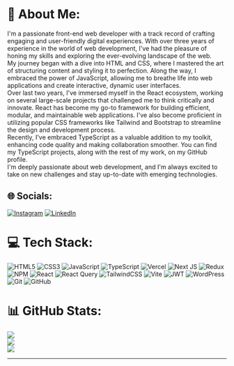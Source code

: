 # 💫 About Me:
I'm a passionate front-end web developer with a track record of crafting engaging and user-friendly digital experiences. With over three years of experience in the world of web development, I've had the pleasure of honing my skills and exploring the ever-evolving landscape of the web.<br>My journey began with a dive into HTML and CSS, where I mastered the art of structuring content and styling it to perfection. Along the way, I embraced the power of JavaScript, allowing me to breathe life into web applications and create interactive, dynamic user interfaces.<br>Over last two years, I've immersed myself in the React ecosystem, working on several large-scale projects that challenged me to think critically and innovate. React has become my go-to framework for building efficient, modular, and maintainable web applications. I've also become proficient in utilizing popular CSS frameworks like Tailwind and Bootstrap to streamline the design and development process.<br>Recently, I've embraced TypeScript as a valuable addition to my toolkit, enhancing code quality and making collaboration smoother. You can find my TypeScript projects, along with the rest of my work, on my GitHub profile.<br>I'm deeply passionate about web development, and I'm always excited to take on new challenges and stay up-to-date with emerging technologies.


## 🌐 Socials:
[![Instagram](https://img.shields.io/badge/Instagram-%23E4405F.svg?logo=Instagram&logoColor=white)](https://instagram.com/mr______masoud) [![LinkedIn](https://img.shields.io/badge/LinkedIn-%230077B5.svg?logo=linkedin&logoColor=white)](https://linkedin.com/in/in/masoud-bahamin) 

# 💻 Tech Stack:
![HTML5](https://img.shields.io/badge/html5-%23E34F26.svg?style=for-the-badge&logo=html5&logoColor=white) ![CSS3](https://img.shields.io/badge/css3-%231572B6.svg?style=for-the-badge&logo=css3&logoColor=white) ![JavaScript](https://img.shields.io/badge/javascript-%23323330.svg?style=for-the-badge&logo=javascript&logoColor=%23F7DF1E) ![TypeScript](https://img.shields.io/badge/typescript-%23007ACC.svg?style=for-the-badge&logo=typescript&logoColor=white) ![Vercel](https://img.shields.io/badge/vercel-%23000000.svg?style=for-the-badge&logo=vercel&logoColor=white) ![Next JS](https://img.shields.io/badge/Next-black?style=for-the-badge&logo=next.js&logoColor=white) ![Redux](https://img.shields.io/badge/redux-%23593d88.svg?style=for-the-badge&logo=redux&logoColor=white) ![NPM](https://img.shields.io/badge/NPM-%23CB3837.svg?style=for-the-badge&logo=npm&logoColor=white) ![React](https://img.shields.io/badge/react-%2320232a.svg?style=for-the-badge&logo=react&logoColor=%2361DAFB) ![React Query](https://img.shields.io/badge/-React%20Query-FF4154?style=for-the-badge&logo=react%20query&logoColor=white) ![TailwindCSS](https://img.shields.io/badge/tailwindcss-%2338B2AC.svg?style=for-the-badge&logo=tailwind-css&logoColor=white) ![Vite](https://img.shields.io/badge/vite-%23646CFF.svg?style=for-the-badge&logo=vite&logoColor=white) ![JWT](https://img.shields.io/badge/JWT-black?style=for-the-badge&logo=JSON%20web%20tokens) ![WordPress](https://img.shields.io/badge/WordPress-%23117AC9.svg?style=for-the-badge&logo=WordPress&logoColor=white) ![Git](https://img.shields.io/badge/git-%23F05033.svg?style=for-the-badge&logo=git&logoColor=white) ![GitHub](https://img.shields.io/badge/github-%23121011.svg?style=for-the-badge&logo=github&logoColor=white)
# 📊 GitHub Stats:
![](https://github-readme-stats.vercel.app/api?username=masoud-bahamin&theme=monokai&hide_border=true&include_all_commits=true&count_private=true)<br/>
![](https://github-readme-streak-stats.herokuapp.com/?user=masoud-bahamin&theme=monokai&hide_border=true)<br/>
![](https://github-readme-stats.vercel.app/api/top-langs/?username=masoud-bahamin&theme=monokai&hide_border=true&include_all_commits=true&count_private=true&layout=compact)

---


<!-- Proudly created with GPRM ( https://gprm.itsvg.in ) -->
